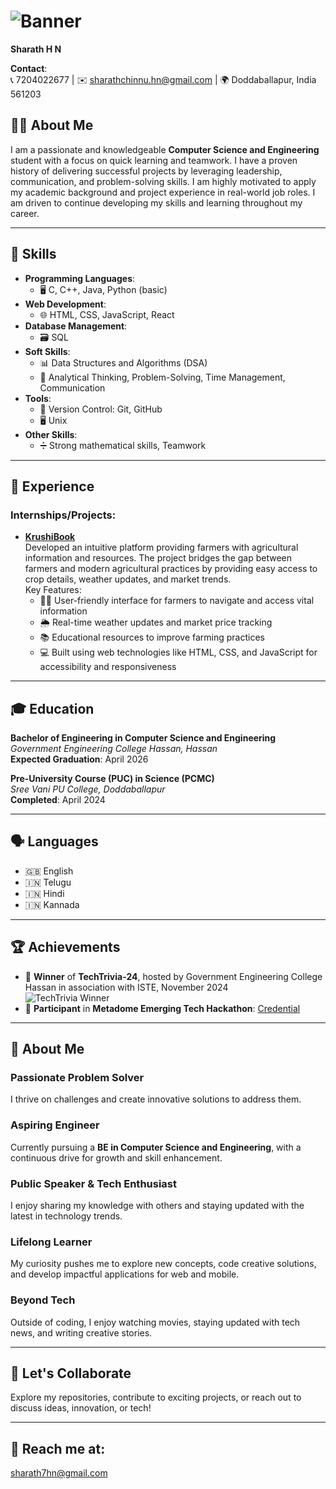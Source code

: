 # ![Banner](https://path-to-your-image-url)  
**Sharath H N**  

**Contact**:  
📞 7204022677 | ✉️ [sharathchinnu.hn@gmail.com](mailto:sharathchinnu.hn@gmail.com) | 🌍 Doddaballapur, India 561203  

## 👨‍💻 About Me  
I am a passionate and knowledgeable **Computer Science and Engineering** student with a focus on quick learning and teamwork. I have a proven history of delivering successful projects by leveraging leadership, communication, and problem-solving skills. I am highly motivated to apply my academic background and project experience in real-world job roles. I am driven to continue developing my skills and learning throughout my career.

---

## 🔧 Skills  
- **Programming Languages**:  
  - 🖥️ C, C++, Java, Python (basic)  
- **Web Development**:  
  - 🌐 HTML, CSS, JavaScript, React  
- **Database Management**:  
  - 🗃️ SQL  
- **Soft Skills**:  
  - 📊 Data Structures and Algorithms (DSA)  
  - 🧠 Analytical Thinking, Problem-Solving, Time Management, Communication  
- **Tools**:  
   - 🔄 Version Control: Git, GitHub  
   - 🖥️ Unix  
- **Other Skills**:  
  - ➗ Strong mathematical skills, Teamwork  

---

## 💼 Experience  
### Internships/Projects:  
- **[KrushiBook](https://Sharath196266.github.io/KrushiBook)**  
  Developed an intuitive platform providing farmers with agricultural information and resources. The project bridges the gap between farmers and modern agricultural practices by providing easy access to crop details, weather updates, and market trends.  
  Key Features:  
  - 👩‍🌾 User-friendly interface for farmers to navigate and access vital information  
  - 🌦️ Real-time weather updates and market price tracking  
  - 📚 Educational resources to improve farming practices  
  - 💻 Built using web technologies like HTML, CSS, and JavaScript for accessibility and responsiveness  

---

## 🎓 Education  
**Bachelor of Engineering in Computer Science and Engineering**  
*Government Engineering College Hassan, Hassan*  
**Expected Graduation**: April 2026  

**Pre-University Course (PUC) in Science (PCMC)**  
*Sree Vani PU College, Doddaballapur*  
**Completed**: April 2024  

---

## 🗣 Languages  
- 🇬🇧 English  
- 🇮🇳 Telugu  
- 🇮🇳 Hindi  
- 🇮🇳 Kannada  

---

## 🏆 Achievements  
- 🥇 **Winner** of **TechTrivia-24**, hosted by Government Engineering College Hassan in association with ISTE, November 2024  
  ![TechTrivia Winner](https://media.licdn.com/dms/image/v2/D562DAQFYZ1tlLTTxcQ/profile-treasury-image-shrink_160_160/profile-treasury-image-shrink_160_160/0/1736177422541?e=1736784000&v=beta&t=LPQDqLOpEcGlMzVyBpysKtrQVM0cOdI5Zu7LUaUoGP0)
- 🚀 **Participant** in **Metadome Emerging Tech Hackathon**: [Credential](https://credsverse.com/credentials/aa4d0c39-efab-48bd-80a7-a5fadfd6d535)  

---

## 👋 About Me  

### **Passionate Problem Solver**  
I thrive on challenges and create innovative solutions to address them.

### **Aspiring Engineer**  
Currently pursuing a **BE in Computer Science and Engineering**, with a continuous drive for growth and skill enhancement.

### **Public Speaker & Tech Enthusiast**  
I enjoy sharing my knowledge with others and staying updated with the latest in technology trends.

### **Lifelong Learner**  
My curiosity pushes me to explore new concepts, code creative solutions, and develop impactful applications for web and mobile.

### **Beyond Tech**  
Outside of coding, I enjoy watching movies, staying updated with tech news, and writing creative stories.

---

## 🚀 Let's Collaborate  
Explore my repositories, contribute to exciting projects, or reach out to discuss ideas, innovation, or tech!

---

## 📧 Reach me at:  
[sharath7hn@gmail.com](mailto:sharath7hn@gmail.com)
